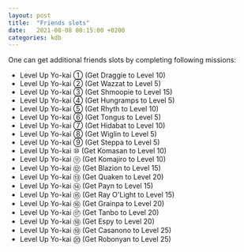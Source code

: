 ```yaml
---
layout: post
title:  "Friends slots"
date:   2021-08-08 00:15:00 +0200
categories: kdb
---
```

One can get additional friends slots by completing following missions:

- Level Up Yo-kai ① (Get Draggie to Level 10)
- Level Up Yo-kai ② (Get Wazzat to Level 5)
- Level Up Yo-kai ③ (Get Shmoopie to Level 15)
- Level Up Yo-kai ④ (Get Hungramps to Level 5)
- Level Up Yo-kai ⑤ (Get Rhyth to Level 10)
- Level Up Yo-kai ⑥ (Get Tongus to Level 5)
- Level Up Yo-kai ⑦ (Get Hidabat to Level 10)
- Level Up Yo-kai ⑧ (Get Wiglin to Level 5)
- Level Up Yo-kai ⑨ (Get Steppa to Level 5)
- Level Up Yo-kai ⑩ (Get Komasan to Level 10)
- Level Up Yo-kai ⑪ (Get Komajiro to Level 10)
- Level Up Yo-kai ⑫ (Get Blazion to Level 15)
- Level Up Yo-kai ⑬ (Get Quaken to Level 20)
- Level Up Yo-kai ⑭ (Get Payn to Level 15)
- Level Up Yo-kai ⑮ (Get Ray O'Light to Level 15)
- Level Up Yo-kai ⑯ (Get Grainpa to Level 20)
- Level Up Yo-kai ⑰ (Get Tanbo to Level 20)
- Level Up Yo-kai ⑱ (Get Espy to Level 20)
- Level Up Yo-kai ⑲ (Get Casanono to Level 25)
- Level Up Yo-kai ⑳ (Get Robonyan to Level 25)
